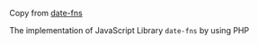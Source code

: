 Copy from [date-fns](https://github.com/date-fns/date-fns)

The implementation of JavaScript Library `date-fns` by using PHP
